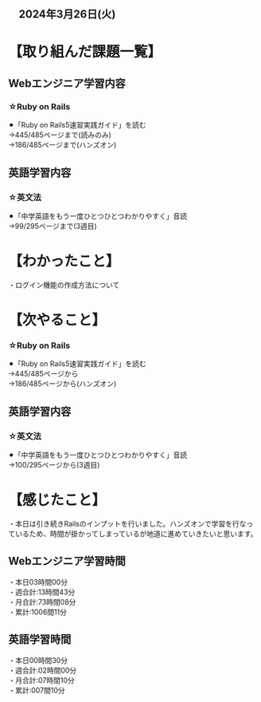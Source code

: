 ## 　2024年3月26日(火)
# 【取り組んだ課題一覧】
## Webエンジニア学習内容
### ☆Ruby on Rails
⚫︎「Ruby on Rails5速習実践ガイド」を読む<br>
→445/485ページまで(読みのみ)<br>
→186/485ページまで(ハンズオン)<br>
## 英語学習内容
### ☆英文法
⚫︎「中学英語をもう一度ひとつひとつわかりやすく」音読<br>
→99/295ページまで(3週目)<br>
# 【わかったこと】
・ログイン機能の作成方法について<br>
# 【次やること】
### ☆Ruby on Rails
⚫︎「Ruby on Rails5速習実践ガイド」を読む<br>
→445/485ページから<br>
→186/485ページから(ハンズオン)<br>
## 英語学習内容
### ☆英文法
⚫︎「中学英語をもう一度ひとつひとつわかりやすく」音読<br>
→100/295ページから(3週目)<br>
# 【感じたこと】
・本日は引き続きRailsのインプットを行いました。ハンズオンで学習を行なっているため、時間が掛かってしまっているが地道に進めていきたいと思います。<br>
## Webエンジニア学習時間
・本日03時間00分<br>
・週合計:13時間43分<br>
・月合計:73時間08分<br>
・累計:1006間11分<br>
## 英語学習時間
・本日00時間30分<br>
・週合計:02時間00分<br>
・月合計:07時間10分<br>
・累計:007間10分<br>
